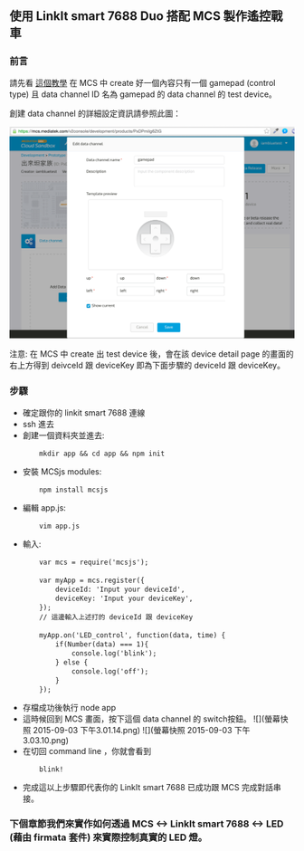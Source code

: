 ## 使用 LinkIt smart 7688 Duo 搭配 MCS 製作遙控戰車

### 前言

請先看 [這個教學](https://mcs.mediatek.com/resources/latest/tutorial/getting_started) 在 MCS 中 create 好一個內容只有一個 gamepad (control type) 且 data channel ID 名為 gamepad 的 data channel 的 test device。

創建 data channel 的詳細設定資訊請參照此圖：

![](gamepad_mcs.png)

注意: 在 MCS 中 create 出 test device 後，會在該 device detail page 的畫面的右上方得到 deivceId 跟 deviceKey 即為下面步驟的 deviceId 跟 deviceKey。

### 步驟

* 確定跟你的 linkit smart 7688 連線
* ssh 進去
* 創建一個資料夾並進去:
    ``` 
        mkdir app && cd app && npm init
    ```
* 安裝 MCSjs modules:
    ``` 
        npm install mcsjs
    ```
* 編輯 app.js:
    ```
        vim app.js
    ```
* 輸入:
    ```
        var mcs = require('mcsjs');
        
        var myApp = mcs.register({
            deviceId: 'Input your deviceId',
            deviceKey: 'Input your deviceKey',
        });
        // 這邊輸入上述打的 deviceId 跟 deviceKey
        
        myApp.on('LED_control', function(data, time) {
            if(Number(data) === 1){                     
                console.log('blink');
            } else {
                console.log('off');
            }
        }); 
    ```
* 存檔成功後執行 node app
* 這時候回到 MCS 畫面，按下這個 data channel 的 switch按鈕。 
    ![](螢幕快照 2015-09-03 下午3.01.14.png)
    ![](螢幕快照 2015-09-03 下午3.03.10.png)
* 在切回 command line ，你就會看到
    ```
        blink!
    ```
* 完成這以上步驟即代表你的 LinkIt smart 7688 已成功跟 MCS 完成對話串接。

### 下個章節我們來實作如何透過 MCS <-> LinkIt smart 7688 <-> LED (藉由 firmata 套件) 來實際控制真實的 LED 燈。